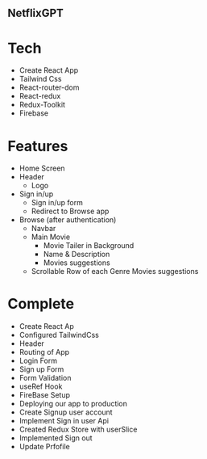 ## NetflixGPT

# Tech

- Create React App
- Tailwind Css
- React-router-dom
- React-redux
- Redux-Toolkit
- Firebase

# Features

- Home Screen
- Header
  - Logo
- Sign in/up
  - Sign in/up form
  - Redirect to Browse app
- Browse (after authentication)
  - Navbar
  - Main Movie
    - Movie Tailer in Background
    - Name & Description
    - Movies suggestions
  - Scrollable Row of each Genre Movies suggestions

# Complete

- Create React Ap
- Configured TailwindCss
- Header
- Routing of App
- Login Form
- Sign up Form
- Form Validation
- useRef Hook
- FireBase Setup
- Deploying our app to production
- Create Signup user account
- Implement Sign in user Api
- Created Redux Store with userSlice
- Implemented Sign out
- Update Prfofile
